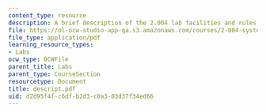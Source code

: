 ```yaml
---
content_type: resource
description: A brief description of the 2.004 lab facilities and rules.
file: https://ol-ocw-studio-app-qa.s3.amazonaws.com/courses/2-004-systems-modeling-and-control-ii-fall-2007/d2d95f4fc6dfb2d3c0a303d37f34ed66_descript.pdf
file_type: application/pdf
learning_resource_types:
- Labs
ocw_type: OCWFile
parent_title: Labs
parent_type: CourseSection
resourcetype: Document
title: descript.pdf
uid: d2d95f4f-c6df-b2d3-c0a3-03d37f34ed66
---
```

